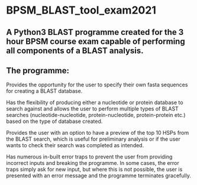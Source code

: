 # BPSM_BLAST_tool_exam2021

## A Python3 BLAST programme created for the 3 hour BPSM course exam capable of performing all components of a BLAST analysis.

## The programme:
Provides the opportunity for the user to specify their own fasta sequences for creating a BLAST database.

Has the flexibility of producing either a nucleotide or protein database to search against and allows the user to perform multiple types of BLAST searches (nucleotide-nucleotide, protein-nucleotide, protein-protein etc.) based on the type of database created.

Provides the user with an option to have a preview of the top 10 HSPs from the BLAST search, which is useful for preliminary analysis or if the user wants to check their search was completed as intended.

Has numerous in-built error traps to prevent the user from providing incorrect inputs and breaking the programme. In some cases, the error traps simply ask for new input, but where this is not possible, the user is presented with an error message and the programme terminates gracefully.
